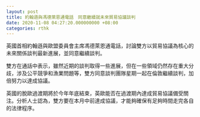 ```yaml
---
layout: post
title: 約翰遜與馮德萊恩通電話　同意繼續就未來貿易協議談判
date: 2020-11-08 04:27:20.000000000 +08:00
categories: rthk
---
```


英國首相約翰遜與歐盟委員會主席馮德萊恩通電話，討論雙方以貿易協議為核心的未來關係談判最新進展，並同意繼續談判。

雙方在通話中表示，雖然近期的談判取得一些進展，但在一些領域仍然存在重大分歧，涉及公平競爭和漁業問題等，雙方同意談判團隊星期一起在倫敦繼續談判，加倍努力以達成協議。

英國的脫歐過渡期將於今年年底結束，英歐能否在過渡期內達成貿易協議備受關注。分析人士認為，雙方要在本月中前達成協議，才能夠確保有足夠時間走完各自的法律程序。
